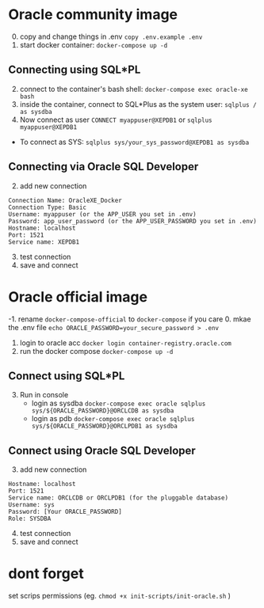 # Oracle community image
0. copy and change things in .env `copy .env.example .env`
1. start docker container: ` docker-compose up -d `

## Connecting using SQL*PL
2. connect to the container's bash shell: `docker-compose exec oracle-xe bash`
3. inside the container, connect to SQL*Plus as the system user: `sqlplus / as sysdba`
4. Now connect as user `CONNECT myappuser@XEPDB1` or `sqlplus myappuser@XEPDB1`
- To connect as SYS: `sqlplus sys/your_sys_password@XEPDB1 as sysdba`
## Connecting via Oracle SQL Developer
2. add new connection
```
Connection Name: OracleXE_Docker
Connection Type: Basic
Username: myappuser (or the APP_USER you set in .env)
Password: app_user_password (or the APP_USER_PASSWORD you set in .env)
Hostname: localhost
Port: 1521
Service name: XEPDB1
```
3. test connection
4. save and connect

# Oracle official image
-1. rename `docker-compose-official` to `docker-compose` if you care 
0. mkae the .env file `echo ORACLE_PASSWORD=your_secure_password > .env`
1. login to oracle acc `docker login container-registry.oracle.com`
2. run the docker compose `docker-compose up -d`

## Connect using SQL*PL
3. Run in console
    - login as sysdba `docker-compose exec oracle sqlplus sys/${ORACLE_PASSWORD}@ORCLCDB as sysdba`
    - login as pdb `docker-compose exec oracle sqlplus sys/${ORACLE_PASSWORD}@ORCLPDB1 as sysdba`
## Connect using Oracle SQL Developer
3. add new connection 
```
Hostname: localhost
Port: 1521
Service name: ORCLCDB or ORCLPDB1 (for the pluggable database)
Username: sys
Password: [Your ORACLE_PASSWORD]
Role: SYSDBA
```
4. test connection
5. save and connect

# dont forget
set scrips permissions (eg. `chmod +x init-scripts/init-oracle.sh` )